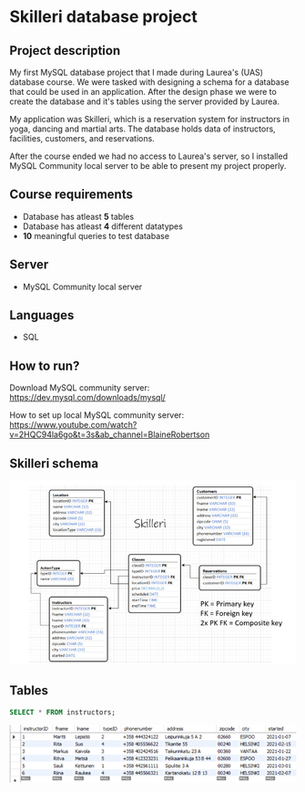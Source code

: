 # Skilleri database project

## Project description

My first MySQL database project that I made during Laurea's (UAS) database course.
We were tasked with designing a schema for a database that could be used in an application.
After the design phase we were to create the database and it's tables using the server provided by Laurea.

My application was Skilleri, which is a reservation system for instructors in yoga, dancing and martial arts.
The database holds data of instructors, facilities, customers, and reservations.

After the course ended we had no access to Laurea's server, so
I installed MySQL Community local server to be able to present my project properly.

## Course requirements

- Database has atleast **5** tables
- Database has atleast **4** different datatypes
- **10** meaningful queries to test database

## Server

- MySQL Community local server


## Languages

- SQL

## How to run?

Download MySQL community server: https://dev.mysql.com/downloads/mysql/

How to set up local MySQL community server: 
https://www.youtube.com/watch?v=2HQC94la6go&t=3s&ab_channel=BlaineRobertson

## Skilleri schema
![schema](images/schema.png "schema")

## Tables

```sql
SELECT * FROM instructors;
```
![instructors](images/instructors.png "instructors")

